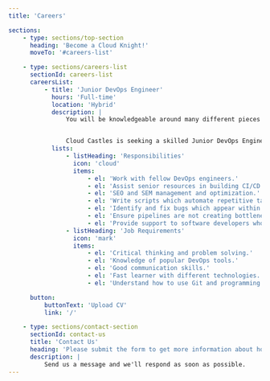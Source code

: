 ```yaml
---
title: 'Careers'

sections:
    - type: sections/top-section
      heading: 'Become a Cloud Knight!'
      moveTo: '#careers-list'

    - type: sections/careers-list
      sectionId: careers-list
      careersList:
          - title: 'Junior DevOps Engineer'
            hours: 'Full-time'
            location: 'Hybrid'
            description: |
                You will be knowledgeable around many different pieces of technology such as Git, Ansible, Gradle and Docker. As a DevOps Engineer you will need to be a good communicator as you will interact with various stakeholders on a regular basis.


                Cloud Castles is seeking a skilled Junior DevOps Engineer who is passionate and wants to learn about setting up infrastructure and pipelines to assist developers.
            lists:
                - listHeading: 'Responsibilities'
                  icon: 'cloud'
                  items:
                      - el: 'Work with fellow DevOps engineers.'
                      - el: 'Assist senior resources in building CI/CD pipelines'
                      - el: 'SEO and SEM management and optimization.'
                      - el: 'Write scripts which automate repetitive tasks.'
                      - el: 'Identify and fix bugs which appear within devops related code.'
                      - el: 'Ensure pipelines are not creating bottlenecks for rapid deployment of code.'
                      - el: 'Provide support to software developers who use the CI/CD pipelines.'
                - listHeading: 'Job Requirements'
                  icon: 'mark'
                  items:
                      - el: 'Critical thinking and problem solving.'
                      - el: 'Knowledge of popular DevOps tools.'
                      - el: 'Good communication skills.'
                      - el: 'Fast learner with different technologies.'
                      - el: 'Understand how to use Git and programming languages such as Python.'

      button:
          buttonText: 'Upload CV'
          link: '/'

    - type: sections/contact-section
      sectionId: contact-us
      title: 'Contact Us'
      heading: 'Please submit the form to get more information about how we can be helpful'
      description: |
          Send us a message and we'll respond as soon as possible.
---
```

